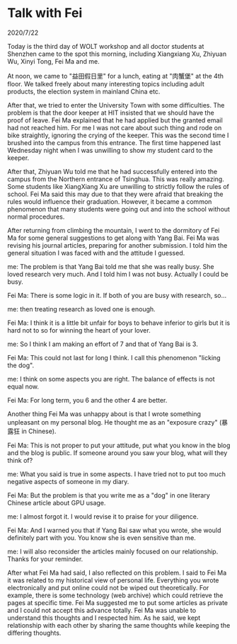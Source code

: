 # Talk with Fei
2020/7/22

Today is the third day of WOLT workshop and all doctor students
at Shenzhen came to the spot this morning, including Xiangxiang Xu,
Zhiyuan Wu, Xinyi Tong, Fei Ma and me.

At noon, we came to "益田假日里" for a lunch, eating at "肉蟹堡" at the
4th floor. We talked freely about many interesting topics including
adult products, the election system in mainland China etc.

After that, we tried to enter the University Town with some difficulties.
The problem is that the door keeper at HIT insisted that we should have
the proof of leave. Fei Ma explained that he had applied but the granted
email had not reached him. For me I was not care about such thing and
rode on bike straightly, ignoring the crying of the keeper.
This was the second time I brushed into the campus from this entrance. The
first time happened last Wednesday night when I was unwilling to show my
student card to the keeper.

After that, Zhiyuan Wu told me that he had successfully entered into the
campus from the Northern entrance of Tsinghua. This was really amazing.
Some students like XiangXiang Xu are unwilling to strictly follow the rules
of school. Fei Ma said this may due to that they were afraid that breaking
the rules would influence their graduation. However, it became a common phenomenon
that many students were going out and into the school without normal procedures.

After returning from climbing the mountain, I went to the dormitory of
Fei Ma for some general suggestions to get along with Yang Bai.
Fei Ma was revising his journal articles, preparing for another submission.
I told him the general situation I was faced with and the attitude I guessed.

me: The problem is that Yang Bai told me that she was really busy. She loved
research very much. And I told him I was not busy. Actually I could be busy.

Fei Ma: There is some logic in it. If both of you are busy with research, so...

me: then treating research as loved one is enough.

Fei Ma: I think it is a little bit unfair for boys to behave inferior to girls but
it is hard not to so for winning the heart of your lover.

me: So I think I am making an effort of 7 and that of Yang Bai is 3.

Fei Ma: This could not last for long I think. I call this phenomenon "licking the dog".

me: I think on some aspects you are right. The balance of effects is not equal now.

Fei Ma: For long term, you 6 and the other 4 are better.

Another thing Fei Ma was unhappy about is that I wrote something unpleasant on my personal blog.
He thought me as an "exposure crazy" (暴露狂 in Chinese).

Fei Ma: This is not proper to put your attitude,
put what you know in the blog and the blog is public. If someone around you saw your blog,
what will they think of?

me: What you said is true in some aspects. I have tried not to put too much negative aspects of someone
in my diary.

Fei Ma: But the problem is that you write me as a "dog" in one literary Chinese article about GPU usage.

me: I almost forgot it. I would revise it to praise for your diligence.

Fei Ma: And I warned you that if Yang Bai saw what you wrote, she would definitely
part with you. You know she is even sensitive than me.

me: I will also reconsider the articles mainly focused on our relationship. Thanks for your reminder.

After what Fei Ma had said, I also reflected on this problem. I said to Fei Ma it was related to my historical view of personal life. Everything you wrote electronically and put online could not be wiped out theoretically. For example, there is some technology (web archive) which could retrieve the pages at specific time. Fei Ma suggested me to put some articles as private and I could not accept this advance totally. Fei Ma was unable to understand this thoughts and I respected him.
As he said, we kept relationship with each other by sharing the same thoughts while keeping the differing
thoughts.